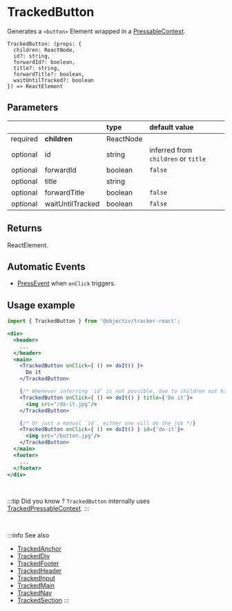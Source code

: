 # TrackedButton

Generates a `<button>` Element wrapped in a [PressableContext](/taxonomy/reference/location-contexts/PressableContext.md).

```tsx
TrackedButton: (props: {
  children: ReactNode,
  id?: string,
  forwardId?: boolean,
  title?: string,
  forwardTitle?: boolean,
  waitUntilTracked?: boolean
}) => ReactElement
```

## Parameters
|          |                  | type      | default value                       |
|:--------:|:-----------------|:----------|:------------------------------------|
| required | **children**     | ReactNode |                                     |
| optional | id               | string    | inferred from `children` or `title` |
| optional | forwardId        | boolean   | `false`                             |
| optional | title            | string    |                                     |
| optional | forwardTitle     | boolean   | `false`                             |
| optional | waitUntilTracked | boolean   | `false`                             |

## Returns
ReactElement.

## Automatic Events
- [PressEvent](/taxonomy/reference/events/PressEvent.md) when `onClick` triggers.

## Usage example

```jsx
import { TrackedButton } from '@objectiv/tracker-react';
```

```jsx
<div>
  <header>
    ...
  </header>
  <main>
    <TrackedButton onClick={ () => doIt() }>
      Do it
    </TrackedButton>

    {/* Whenever inferring 'id' is not possible, due to children not having any text, a `title` can be specified */}
    <TrackedButton onClick={ () => doIt() } title={'Do it'}>
      <img src="/do-it.jpg"/>
    </TrackedButton>

    {/* Or just a manual `id`, either one will do the job */}
    <TrackedButton onClick={ () => doIt() } id={'do-it'}>
      <img src="/button.jpg"/>
    </TrackedButton>
  </main>
  <footer>
    ...
  </footer>
</div>
```

<br />

:::tip Did you know ?
`TrackedButton` internally uses [TrackedPressableContext](/tracking/react/api-reference/trackedContexts/TrackedPressableContext.md).
:::

<br />

:::info See also
- [TrackedAnchor](/tracking/react/api-reference/trackedElements/TrackedAnchor.md)
- [TrackedDiv](/tracking/react/api-reference/trackedElements/TrackedDiv.md)
- [TrackedFooter](/tracking/react/api-reference/trackedElements/TrackedFooter.md)
- [TrackedHeader](/tracking/react/api-reference/trackedElements/TrackedHeader.md)
- [TrackedInput](/tracking/react/api-reference/trackedElements/TrackedInput.md)
- [TrackedMain](/tracking/react/api-reference/trackedElements/TrackedMain.md)
- [TrackedNav](/tracking/react/api-reference/trackedElements/TrackedNav.md)
- [TrackedSection](/tracking/react/api-reference/trackedElements/TrackedSection.md)
:::
